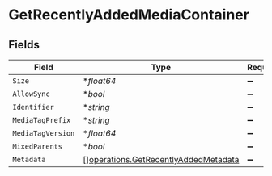 # GetRecentlyAddedMediaContainer


## Fields

| Field                                                                                        | Type                                                                                         | Required                                                                                     | Description                                                                                  | Example                                                                                      |
| -------------------------------------------------------------------------------------------- | -------------------------------------------------------------------------------------------- | -------------------------------------------------------------------------------------------- | -------------------------------------------------------------------------------------------- | -------------------------------------------------------------------------------------------- |
| `Size`                                                                                       | **float64*                                                                                   | :heavy_minus_sign:                                                                           | N/A                                                                                          | 50                                                                                           |
| `AllowSync`                                                                                  | **bool*                                                                                      | :heavy_minus_sign:                                                                           | N/A                                                                                          |                                                                                              |
| `Identifier`                                                                                 | **string*                                                                                    | :heavy_minus_sign:                                                                           | N/A                                                                                          | com.plexapp.plugins.library                                                                  |
| `MediaTagPrefix`                                                                             | **string*                                                                                    | :heavy_minus_sign:                                                                           | N/A                                                                                          | /system/bundle/media/flags/                                                                  |
| `MediaTagVersion`                                                                            | **float64*                                                                                   | :heavy_minus_sign:                                                                           | N/A                                                                                          | 1680021154                                                                                   |
| `MixedParents`                                                                               | **bool*                                                                                      | :heavy_minus_sign:                                                                           | N/A                                                                                          |                                                                                              |
| `Metadata`                                                                                   | [][operations.GetRecentlyAddedMetadata](../../models/operations/getrecentlyaddedmetadata.md) | :heavy_minus_sign:                                                                           | N/A                                                                                          |                                                                                              |